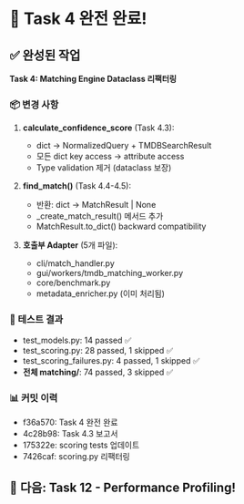 # 🎉 Task 4 완전 완료!

## ✅ 완성된 작업

**Task 4: Matching Engine Dataclass 리팩터링**

### 📦 변경 사항

1. **calculate_confidence_score** (Task 4.3):
   - dict → NormalizedQuery + TMDBSearchResult
   - 모든 dict key access → attribute access
   - Type validation 제거 (dataclass 보장)

2. **find_match()** (Task 4.4-4.5):
   - 반환: dict → MatchResult | None
   - _create_match_result() 메서드 추가
   - MatchResult.to_dict() backward compatibility

3. **호출부 Adapter** (5개 파일):
   - cli/match_handler.py
   - gui/workers/tmdb_matching_worker.py
   - core/benchmark.py
   - metadata_enricher.py (이미 처리됨)

### 🧪 테스트 결과

- test_models.py: 14 passed ✅
- test_scoring.py: 28 passed, 1 skipped ✅
- test_scoring_failures.py: 4 passed, 1 skipped ✅
- **전체 matching/**: 74 passed, 3 skipped ✅

### 📊 커밋 이력

- f36a570: Task 4 완전 완료
- 4c28b98: Task 4.3 보고서
- 175322e: scoring tests 업데이트
- 7426caf: scoring.py 리팩터링

## 🎯 다음: Task 12 - Performance Profiling!
